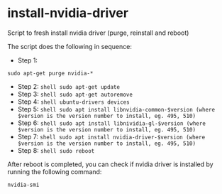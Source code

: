 # install-nvidia-driver
Script to fresh install nvidia driver (purge, reinstall and reboot)

The script does the following in sequence:

* Step 1: 
```shell 
sudo apt-get purge nvidia-* 
```
* Step 2: 
```shell sudo apt-get update ```
* Step 3: ```shell sudo apt-get autoremove ```
* Step 4: ```shell ubuntu-drivers devices ```
* Step 5: ```shell sudo apt install libnvidia-common-$version (where $version is the version number to install, eg. 495, 510) ```
* Step 6: ```shell sudo apt install libnividia-gl-$version (where $version is the version number to install, eg. 495, 510) ```
* Step 7: ```shell sudo apt install nvidia-driver-$version (where $version is the version number to install, eg. 495, 510) ```
* Step 8: ```shell sudo reboot ```

After reboot is completed, you can check if nvidia driver is installed by running the following command:
```shell
nvidia-smi
```
